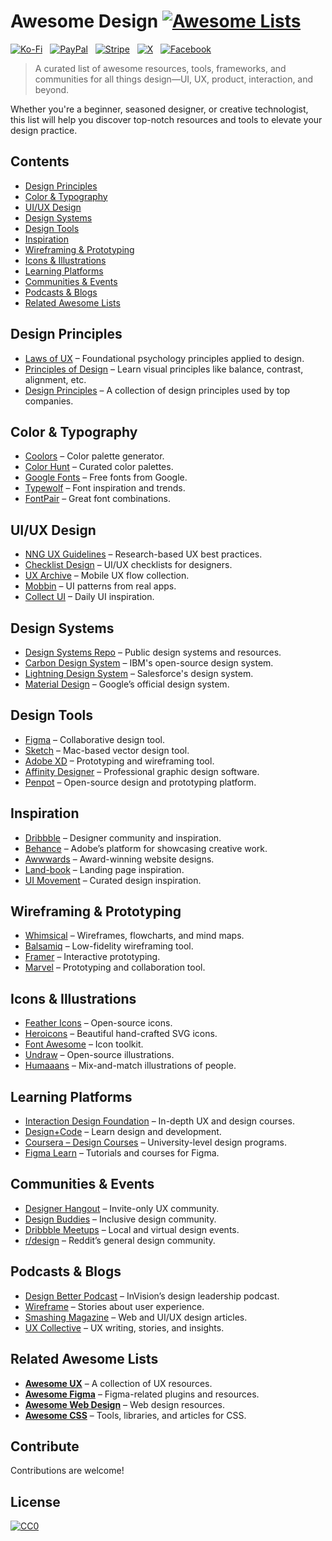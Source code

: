 # Awesome Design [![Awesome Lists](https://srv-cdn.himpfen.io/badges/awesome-lists/awesomelists-flat.svg)](https://github.com/awesomelistsio/awesome)

[![Ko-Fi](https://srv-cdn.himpfen.io/badges/kofi/kofi-flat.svg)](https://ko-fi.com/awesomelists) &nbsp; [![PayPal](https://srv-cdn.himpfen.io/badges/paypal/paypal-flat.svg)](https://www.paypal.com/donate/?hosted_button_id=3LLKRXJU44EJJ) &nbsp; [![Stripe](https://srv-cdn.himpfen.io/badges/stripe/stripe-flat.svg)](https://tinyurl.com/e8ymxdw3) &nbsp; [![X](https://srv-cdn.himpfen.io/badges/twitter/twitter-flat.svg)](https://x.com/ListsAwesome) &nbsp; [![Facebook](https://srv-cdn.himpfen.io/badges/facebook-pages/facebook-pages-flat.svg)](https://www.facebook.com/awesomelists)

> A curated list of awesome resources, tools, frameworks, and communities for all things design—UI, UX, product, interaction, and beyond.

Whether you're a beginner, seasoned designer, or creative technologist, this list will help you discover top-notch resources and tools to elevate your design practice.

## Contents

- [Design Principles](#design-principles)
- [Color & Typography](#color--typography)
- [UI/UX Design](#uiux-design)
- [Design Systems](#design-systems)
- [Design Tools](#design-tools)
- [Inspiration](#inspiration)
- [Wireframing & Prototyping](#wireframing--prototyping)
- [Icons & Illustrations](#icons--illustrations)
- [Learning Platforms](#learning-platforms)
- [Communities & Events](#communities--events)
- [Podcasts & Blogs](#podcasts--blogs)
- [Related Awesome Lists](#related-awesome-lists)

## Design Principles

- [Laws of UX](https://lawsofux.com/) – Foundational psychology principles applied to design.
- [Principles of Design](https://www.canva.com/learn/design-elements-principles/) – Learn visual principles like balance, contrast, alignment, etc.
- [Design Principles](https://github.com/robinstickel/design-principles) – A collection of design principles used by top companies.

## Color & Typography

- [Coolors](https://coolors.co/) – Color palette generator.
- [Color Hunt](https://colorhunt.co/) – Curated color palettes.
- [Google Fonts](https://fonts.google.com/) – Free fonts from Google.
- [Typewolf](https://www.typewolf.com/) – Font inspiration and trends.
- [FontPair](https://fontpair.co/) – Great font combinations.

## UI/UX Design

- [NNG UX Guidelines](https://www.nngroup.com/topic/guidelines/) – Research-based UX best practices.
- [Checklist Design](https://www.checklist.design/) – UI/UX checklists for designers.
- [UX Archive](https://uxarchive.com/) – Mobile UX flow collection.
- [Mobbin](https://mobbin.com/) – UI patterns from real apps.
- [Collect UI](http://collectui.com/) – Daily UI inspiration.

## Design Systems

- [Design Systems Repo](https://designsystemsrepo.com/) – Public design systems and resources.
- [Carbon Design System](https://carbondesignsystem.com/) – IBM's open-source design system.
- [Lightning Design System](https://www.lightningdesignsystem.com/) – Salesforce's design system.
- [Material Design](https://material.io/) – Google’s official design system.

## Design Tools

- [Figma](https://figma.com/) – Collaborative design tool.
- [Sketch](https://sketch.com/) – Mac-based vector design tool.
- [Adobe XD](https://www.adobe.com/products/xd.html) – Prototyping and wireframing tool.
- [Affinity Designer](https://affinity.serif.com/en-us/designer/) – Professional graphic design software.
- [Penpot](https://penpot.app/) – Open-source design and prototyping platform.

## Inspiration

- [Dribbble](https://dribbble.com/) – Designer community and inspiration.
- [Behance](https://www.behance.net/) – Adobe’s platform for showcasing creative work.
- [Awwwards](https://www.awwwards.com/) – Award-winning website designs.
- [Land-book](https://land-book.com/) – Landing page inspiration.
- [UI Movement](https://uimovement.com/) – Curated design inspiration.

## Wireframing & Prototyping

- [Whimsical](https://whimsical.com/) – Wireframes, flowcharts, and mind maps.
- [Balsamiq](https://balsamiq.com/) – Low-fidelity wireframing tool.
- [Framer](https://framer.com/) – Interactive prototyping.
- [Marvel](https://marvelapp.com/) – Prototyping and collaboration tool.

## Icons & Illustrations

- [Feather Icons](https://feathericons.com/) – Open-source icons.
- [Heroicons](https://heroicons.com/) – Beautiful hand-crafted SVG icons.
- [Font Awesome](https://fontawesome.com/) – Icon toolkit.
- [Undraw](https://undraw.co/) – Open-source illustrations.
- [Humaaans](https://www.humaaans.com/) – Mix-and-match illustrations of people.

## Learning Platforms

- [Interaction Design Foundation](https://www.interaction-design.org/) – In-depth UX and design courses.
- [Design+Code](https://designcode.io/) – Learn design and development.
- [Coursera – Design Courses](https://www.coursera.org/browse/arts-and-humanities/design) – University-level design programs.
- [Figma Learn](https://help.figma.com/hc/en-us/categories/360001144373-Learn-Figma) – Tutorials and courses for Figma.

## Communities & Events

- [Designer Hangout](https://designerhangout.co/) – Invite-only UX community.
- [Design Buddies](https://designbuddies.community/) – Inclusive design community.
- [Dribbble Meetups](https://dribbble.com/meetups) – Local and virtual design events.
- [r/design](https://www.reddit.com/r/design/) – Reddit’s general design community.

## Podcasts & Blogs

- [Design Better Podcast](https://www.designbetter.co/podcast) – InVision’s design leadership podcast.
- [Wireframe](https://www.adobe.com/uk/creativecloud/design/discover/wireframe.html) – Stories about user experience.
- [Smashing Magazine](https://www.smashingmagazine.com/) – Web and UI/UX design articles.
- [UX Collective](https://uxdesign.cc/) – UX writing, stories, and insights.

## Related Awesome Lists

- **[Awesome UX](https://github.com/awesomelistsio/awesome-ux)** – A collection of UX resources.
- **[Awesome Figma](https://github.com/awesomelistsio/awesome-figma)** – Figma-related plugins and resources.
- **[Awesome Web Design](https://github.com/awesomelistsio/awesome-web-design)** – Web design resources.
- **[Awesome CSS](https://github.com/awesomelistsio/awesome-css)** – Tools, libraries, and articles for CSS.
  
## Contribute

Contributions are welcome!

## License

[![CC0](https://mirrors.creativecommons.org/presskit/buttons/88x31/svg/by-sa.svg)](http://creativecommons.org/licenses/by-sa/4.0/)
